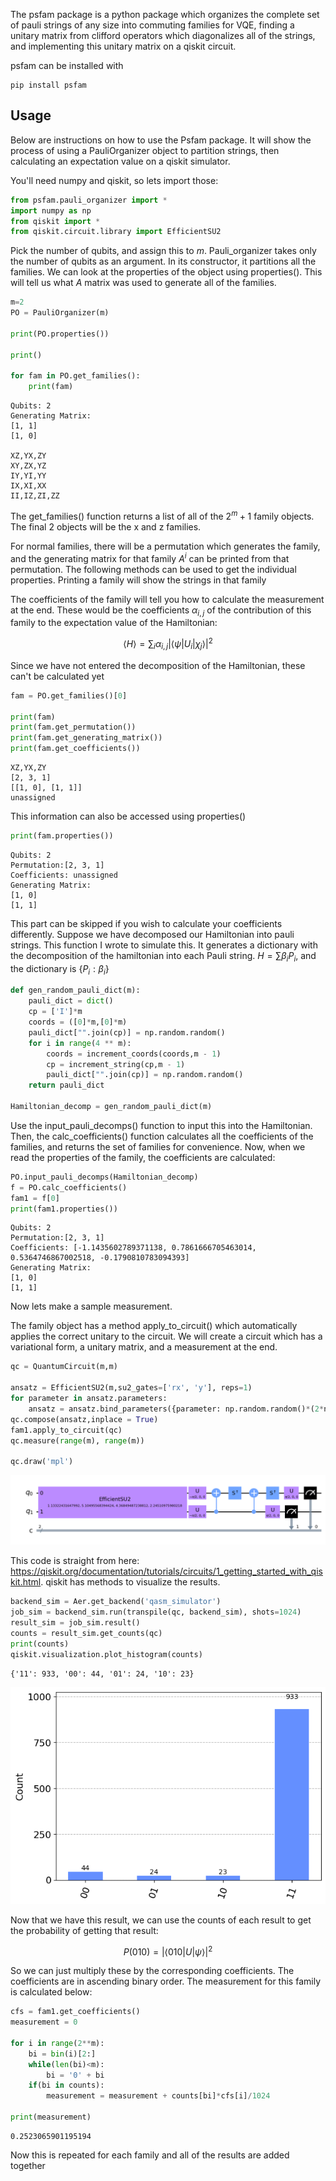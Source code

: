 

The psfam package is a python package which organizes the complete set of pauli strings of any size into commuting families for VQE, finding a unitary matrix from clifford operators which diagonalizes all of the strings, and implementing this unitary matrix on a qiskit circuit.

psfam can be installed with 

```
pip install psfam
```

## Usage

Below are instructions on how to use the Psfam package. It will show the process of using a PauliOrganizer object to partition strings, then calculating an expectation value on a qiskit simulator.

You'll need numpy and qiskit, so lets import those:

```python
from psfam.pauli_organizer import *
import numpy as np
from qiskit import *
from qiskit.circuit.library import EfficientSU2
```

Pick the number of qubits, and assign this to $m$. Pauli_organizer takes only the number of qubits as an argument. In its constructor, it partitions all the families. We can look at the properties of the object using properties(). This will tell us what $A$ matrix was used to generate all of the families. 


```python
m=2
PO = PauliOrganizer(m)

print(PO.properties())

print()

for fam in PO.get_families():
    print(fam)
```

    Qubits: 2
    Generating Matrix:
    [1, 1]
    [1, 0]
    
    XZ,YX,ZY
    XY,ZX,YZ
    IY,YI,YY
    IX,XI,XX
    II,IZ,ZI,ZZ
    

The get\_families() function returns a list of all of the $2^m + 1$ family objects. The final 2 objects will be the x and z families. 

For normal families, there will be a permutation which generates the family, and the generating matrix for that family $A^i$ can be printed from that permutation. The following methods can be used to get the individual properties. Printing a family will show the strings in that family

The coefficients of the family will tell you how to calculate the measurement at the end. These would be the coefficients $\alpha_{i,j}$ of the contribution of this family to the expectation value of the Hamiltonian:

$$
\langle H \rangle = \sum_i \alpha_{i,j} |\langle \psi | U_i | \chi_j \rangle |^2
$$

Since we have not entered the decomposition of the Hamiltonian, these can't be calculated yet


```python
fam = PO.get_families()[0]

print(fam)
print(fam.get_permutation())
print(fam.get_generating_matrix())
print(fam.get_coefficients())
```

    XZ,YX,ZY
    [2, 3, 1]
    [[1, 0], [1, 1]]
    unassigned
    

This information can also be accessed using properties()


```python
print(fam.properties())
```

    Qubits: 2
    Permutation:[2, 3, 1]
    Coefficients: unassigned
    Generating Matrix:
    [1, 0]
    [1, 1]
    

This part can be skipped if you wish to calculate your coefficients differently. Suppose we have decomposed our Hamiltonian into pauli strings. This function I wrote to simulate this. It generates a dictionary with the decomposition of the hamiltonian into each Pauli string. $H = \sum \beta_i P_i$, and the dictionary is $\{ P_i : \beta_i \}$


```python
def gen_random_pauli_dict(m):
    pauli_dict = dict()
    cp = ['I']*m
    coords = ([0]*m,[0]*m)
    pauli_dict["".join(cp)] = np.random.random()
    for i in range(4 ** m):
        coords = increment_coords(coords,m - 1)
        cp = increment_string(cp,m - 1)
        pauli_dict["".join(cp)] = np.random.random()
    return pauli_dict

Hamiltonian_decomp = gen_random_pauli_dict(m)
```

Use the input_pauli_decomps() function to input this into the Hamiltonian. Then, the calc_coefficients() function calculates all the coefficients of the families, and returns the set of families for convenience. Now, when we read the properties of the family, the coefficients are calculated:


```python
PO.input_pauli_decomps(Hamiltonian_decomp)
f = PO.calc_coefficients()
fam1 = f[0]
print(fam1.properties())
```

    Qubits: 2
    Permutation:[2, 3, 1]
    Coefficients: [-1.1435602789371138, 0.7861666705463014, 0.5364746867002518, -0.1790810783094393]
    Generating Matrix:
    [1, 0]
    [1, 1]
    

Now lets make a sample measurement. 

The family object has a method apply_to_circuit() which automatically applies the correct unitary to the circuit. We will create a circuit which has a variational form, a unitary matrix, and a measurement at the end.


```python
qc = QuantumCircuit(m,m)

ansatz = EfficientSU2(m,su2_gates=['rx', 'y'], reps=1)
for parameter in ansatz.parameters:
    ansatz = ansatz.bind_parameters({parameter: np.random.random()*(2*np.pi)})
qc.compose(ansatz,inplace = True)
fam1.apply_to_circuit(qc)
qc.measure(range(m), range(m))

qc.draw('mpl')
```




    
![Cirucit diagram](https://github.com/Benjreggio/psfam/raw/main/output_15_0.png)
    



This code is straight from here: https://qiskit.org/documentation/tutorials/circuits/1_getting_started_with_qiskit.html. qiskit has methods to visualize the results.


```python
backend_sim = Aer.get_backend('qasm_simulator')
job_sim = backend_sim.run(transpile(qc, backend_sim), shots=1024)
result_sim = job_sim.result()
counts = result_sim.get_counts(qc)
print(counts)
qiskit.visualization.plot_histogram(counts)
```

    {'11': 933, '00': 44, '01': 24, '10': 23}
    




    
![Counts histogram](https://github.com/Benjreggio/psfam/raw/main/output_17_1.png)
    



Now that we have this result, we can use the counts of each result to get the probability of getting that result:

$$
P(010) = |\langle 010 | U | \psi \rangle |^2
$$

So we can just multiply these by the corresponding coefficients. The coefficients are in ascending binary order. The measurement for this family is calculated below:


```python
cfs = fam1.get_coefficients()
measurement = 0

for i in range(2**m):
    bi = bin(i)[2:]
    while(len(bi)<m):
        bi = '0' + bi
    if(bi in counts):
        measurement = measurement + counts[bi]*cfs[i]/1024

print(measurement)
```

    0.2523065901195194
    

Now this is repeated for each family and all of the results are added together
